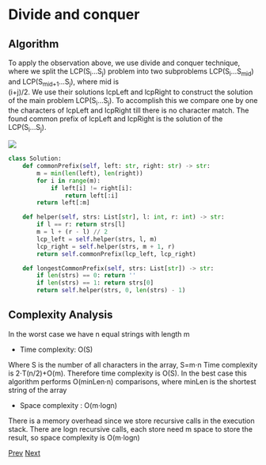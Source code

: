 # Divide and conquer

## Algorithm

To apply the observation above, we use divide and conquer technique, where we split the LCP(S<sub>i</sub>...S<sub>j</sub>) 
problem into two subproblems LCP(S<sub>i</sub>...S<sub>mid</sub>) and LCP(S<sub>mid+1</sub>...S<sub>j</sub>), where mid is  
(i+j)/2. We use their solutions lcpLeft and lcpRight to construct the solution of the main problem LCP(S<sub>i</sub>...S<sub>j</sub>).
To accomplish this we compare one by one the characters of lcpLeft and lcpRight till there is no character match.
The found common prefix of lcpLeft and lcpRight is the solution of the LCP(S<sub>i</sub>...S<sub>j</sub>).

![](2.png)

```python
class Solution:
    def commonPrefix(self, left: str, right: str) -> str:
        m = min(len(left), len(right))
        for i in range(m):
            if left[i] != right[i]:
                return left[:i]
        return left[:m]

    def helper(self, strs: List[str], l: int, r: int) -> str:
        if l == r: return strs[l]
        m = l + (r - l) // 2
        lcp_left = self.helper(strs, l, m)
        lcp_right = self.helper(strs, m + 1, r)
        return self.commonPrefix(lcp_left, lcp_right)

    def longestCommonPrefix(self, strs: List[str]) -> str:
        if len(strs) == 0: return ''
        if len(strs) == 1: return strs[0]
        return self.helper(strs, 0, len(strs) - 1)
```

## Complexity Analysis

In the worst case we have n equal strings with length m

* Time complexity: O(S)

Where S is the number of all characters in the array, S=m⋅n Time complexity is 2⋅T(n/2)+O(m). 
Therefore time complexity is O(S). In the best case this algorithm performs O(minLen⋅n) comparisons, where minLen is 
the shortest string of the array

* Space complexity : O(m⋅logn)

There is a memory overhead since we store recursive calls in the execution stack. 
There are logn recursive calls, each store need m space to store the result, so space complexity is O(m⋅logn)

[Prev](solution2.md) [Next](solution4.md)